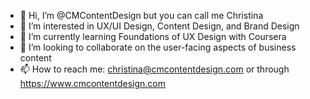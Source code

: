 - 👋 Hi, I’m @CMContentDesign but you can call me Christina
- 👀 I’m interested in UX/UI Design, Content Design, and Brand Design
- 🌱 I’m currently learning Foundations of UX Design with Coursera
- 💞️ I’m looking to collaborate on the user-facing aspects of business content
- 📫 How to reach me: christina@cmcontentdesign.com or through https://www.cmcontentdesign.com
